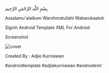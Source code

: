 بِسْمِ اللَّهِ الرَّحْمَنِ الرَّحِيم

Assalamu'alaikum Warohmatullahi Wabarokaatuh

SignIn Android Template XML For Android

Screenshot

![cover](https://user-images.githubusercontent.com/29590285/88468490-cf24ab00-cf0e-11ea-9596-4057c6eed7c2.png)


Created By : Adjie Kurniawan


#androidtemplate #adjiekurniawan #androidxml
